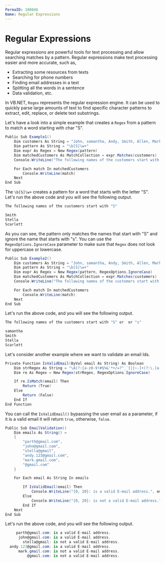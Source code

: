 ```yaml
---
PermaID: 100046
Name: Regular Expressions
---
```


# Regular Expressions

Regular expressions are powerful tools for text processing and allow searching matches by a pattern. Regular expressions make text processing easier and more accurate, such as, 

 - Extracting some resources from texts
 - Searching for phone numbers
 - Finding email addresses in a text
 - Splitting all the words in a sentence
 - Data validation, etc.

In VB.NET, `Regex` represents the regular expression engine. It can be used to quickly parse large amounts of text to find specific character patterns to extract, edit, replace, or delete text substrings.

Let's have a look into a simple example that creates a `Regex` from a pattern to match a word starting with char "S".

```csharp
Public Sub Example1()
    Dim customers As String = "John, samantha, Andy, Smith, Allen, Mark, Stella, Scarlett"
    Dim pattern As String = "\b[S]\w+"
    Dim expr As Regex = New Regex(pattern)
    Dim matchedCustomers As MatchCollection = expr.Matches(customers)
    Console.WriteLine("The following names of the customers start with ""S""" & vbLf)

    For Each match In matchedCustomers
        Console.WriteLine(match)
    Next
End Sub
```

The `\b[S]\w+` creates a pattern for a word that starts with the letter "S". Let's run the above code and you will see the following output.

```csharp
The following names of the customers start with "S"

Smith
Stella
Scarlett
```

As you can see, the pattern only matches the names that start with "S" and ignore the name that starts with "s". You can use the `RegexOptions.IgnoreCase` parameter to make sure that `Regex` does not look for uppercase or lowercase.

```csharp
Public Sub Example2()
    Dim customers As String = "John, samantha, Andy, Smith, Allen, Mark, Stella, Scarlett"
    Dim pattern As String = "\b[S]\w+"
    Dim expr As Regex = New Regex(pattern, RegexOptions.IgnoreCase)
    Dim matchedCustomers As MatchCollection = expr.Matches(customers)
    Console.WriteLine("The following names of the customers start with ""S"" or  or ""s""" & vbLf)

    For Each match In matchedCustomers
        Console.WriteLine(match)
    Next
End Sub
```

Let's run the above code, and you will see the following output.

```csharp
The following names of the customers start with "S" or  or "s"

samantha
Smith
Stella
Scarlett
```

Let's consider another example where we want to validate an email Ids.

```csharp
Private Function IsValidEmail(ByVal email As String) As Boolean
    Dim strRegex As String = "\A(?:[a-z0-9!#$%&'*+/=?^_`{|}~-]+(?:\.[a-z0-9!#$%&'*+/=?^_`{|}~-]+)*@(?:[a-z0-9](?:[a-z0-9-]*[a-z0-9])?\.)+[a-z0-9](?:[a-z0-9-]*[a-z0-9])?)\Z"
    Dim re As Regex = New Regex(strRegex, RegexOptions.IgnoreCase)

    If re.IsMatch(email) Then
        Return (True)
    Else
        Return (False)
    End If
End Function
```

You can call the `IsValidEmail()` bypassing the user email as a parameter, if it is a valid email it will return `true`, otherwise, `false`.

```csharp
Public Sub EmailValidation()
    Dim emails As String() =
    {
        "parth@gmail.com",
        "john@gmail.com",
        "stella@gmail",
        "andy.123@gmail.com",
        "mark.gmail.com",
        "@gmail.com"
    }

    For Each email As String In emails

        If IsValidEmail(email) Then
            Console.WriteLine("{0, 20}: is a valid E-mail address.", email)
        Else
            Console.WriteLine("{0, 20}: is not a valid E-mail address.", email)
        End If
    Next
End Sub
```

Let's run the above code, and you will see the following output.

```csharp
     parth@gmail.com: is a valid E-mail address.
      john@gmail.com: is a valid E-mail address.
        stella@gmail: is not a valid E-mail address.
  andy.123@gmail.com: is a valid E-mail address.
      mark.gmail.com: is not a valid E-mail address.
          @gmail.com: is not a valid E-mail address.
```
